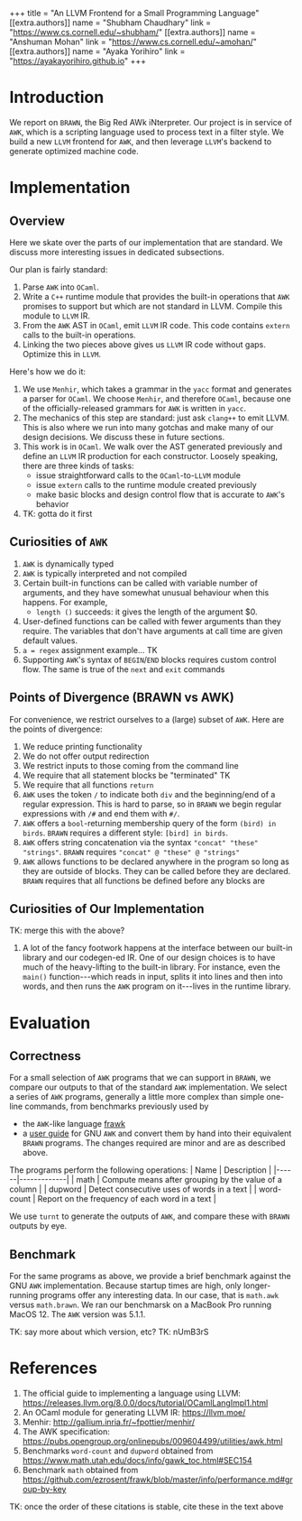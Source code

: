 +++
title = "An LLVM Frontend for a Small Programming Language"
[[extra.authors]]
name = "Shubham Chaudhary"
link = "https://www.cs.cornell.edu/~shubham/"
[[extra.authors]]
name = "Anshuman Mohan"
link = "https://www.cs.cornell.edu/~amohan/"
[[extra.authors]]
name = "Ayaka Yorihiro"
link = "https://ayakayorihiro.github.io"
+++

# Introduction

We report on `BRAWN`, the Big Red AWk iNterpreter. Our project is in service of `AWK`, which is a scripting language used to process text in a filter style. We build a new `LLVM` frontend for `AWK`, and then leverage `LLVM`'s backend to generate optimized machine code. 

# Implementation

## Overview
Here we skate over the parts of our implementation that are standard. We discuss more interesting issues in dedicated subsections.

Our plan is fairly standard:
1. Parse `AWK` into `OCaml`.
2. Write a `C++` runtime module that provides the built-in operations that `AWK` promises to support but which are not standard in LLVM. Compile this module to `LLVM` IR.
3. From the `AWK` AST in `OCaml`, emit `LLVM` IR code. This code contains `extern` calls to the built-in operations.
4. Linking the two pieces above gives us `LLVM` IR code without gaps. Optimize this in `LLVM`.

Here's how we do it:
1. We use `Menhir`, which takes a grammar in the `yacc` format and generates a parser for `OCaml`. We choose `Menhir`, and therefore `OCaml`, because one of the officially-released grammars for `AWK` is written in `yacc`.
2. The mechanics of this step are standard: just ask `clang++` to emit LLVM. This is also where we run into many gotchas and make many of our design decisions. We discuss these in future sections.
3. This work is in `OCaml`. We walk over the AST generated previously and define an `LLVM` IR production for each constructor. Loosely speaking, there are three kinds of tasks:
    * issue straightforward calls to the `OCaml`-to-`LLVM` module
    * issue `extern` calls to the runtime module created previously
    * make basic blocks and design control flow that is accurate to `AWK`'s behavior
4. TK: gotta do it first

## Curiosities of `AWK`
1. `AWK` is dynamically typed
2. `AWK` is typically interpreted and not compiled
3. Certain built-in functions can be called with variable number of arguments, and they have somewhat unusual behaviour when this happens. For example, 
    * `length ()` succeeds: it gives the length of the argument $0. 
4. User-defined functions can be called with fewer arguments than they require. The variables that don't have arguments at call time are given default values.
5. `a = regex` assignment example... TK
6. Supporting `AWK`'s syntax of `BEGIN`/`END` blocks requires custom control flow. The same is true of the `next` and `exit` commands

## Points of Divergence (BRAWN vs AWK)
For convenience, we restrict ourselves to a (large) subset of `AWK`. Here are the points of divergence:
1. We reduce printing functionality
2. We do not offer output redirection
3. We restrict inputs to those coming from the command line
4. We require that all statement blocks be "terminated" TK
5. We require that all functions `return`
6. `AWK` uses the token `/` to indicate both `div` and the beginning/end of a regular expression. This is hard to parse, so in `BRAWN` we begin regular expressions with `/#` and end them with `#/`.
7. `AWK` offers a `bool`-returning membership query of the form `(bird) in birds`. `BRAWN` requires a different style: `[bird] in birds`.
8. `AWK` offers string concatenation via the syntax `"concat" "these" "strings"`. `BRAWN` requires `"concat" @ "these" @ "strings"`
9. `AWK` allows functions to be declared anywhere in the program so long as they are outside of blocks. They can be called before they are declared. `BRAWN` requires that all functions be defined before any blocks are

## Curiosities of Our Implementation
TK: merge this with the above?
1. A lot of the fancy footwork happens at the interface between our built-in library and our codegen-ed IR. One of our design choices is to have much of the heavy-lifting to the built-in library. For instance, even the `main()` function---which reads in input, splits it into lines and then into words, and then runs the `AWK` program on it---lives in the runtime library. 


# Evaluation

## Correctness
For a small selection of `AWK` programs that we can support in `BRAWN`, we compare our outputs to that of the standard `AWK` implementation. We select a series of `AWK` programs, generally a little more complex than simple one-line commands, from benchmarks previously used by
* the `AWK`-like language [frawk](https://github.com/ezrosent/frawk)
* a [user guide](https://www.math.utah.edu/docs/info/gawk_toc.html) for GNU `AWK`
and convert them by hand into their equivalent `BRAWN` programs. The changes required are minor and are as described above. 

The programs perform the following operations:
| Name | Description |
|------|-------------|
| math | Compute means after grouping by the value of a column |
| dupword | Detect consecutive uses of words in a text |
| word-count | Report on the frequency of each word in a text |

We use `turnt` to generate the outputs of `AWK`, and compare these with `BRAWN` outputs by eye.

## Benchmark
For the same programs as above, we provide a brief benchmark against the GNU `AWK` implementation. Because startup times are high, only longer-running programs offer any interesting data. In our case, that is `math.awk` versus `math.brawn`. We ran our benchmarsk on a MacBook Pro running MacOS 12. The `AWK` version was 5.1.1.


TK: say more about which version, etc? 
TK: nUmB3rS

# References

1. The official guide to implementing a language using LLVM: https://releases.llvm.org/8.0.0/docs/tutorial/OCamlLangImpl1.html
2. An OCaml module for generating LLVM IR: https://llvm.moe/
3. Menhir: http://gallium.inria.fr/~fpottier/menhir/
4. The AWK specification: https://pubs.opengroup.org/onlinepubs/009604499/utilities/awk.html
5. Benchmarks `word-count` and `dupword` obtained from https://www.math.utah.edu/docs/info/gawk_toc.html#SEC154
6. Benchmark `math` obtained from https://github.com/ezrosent/frawk/blob/master/info/performance.md#group-by-key

TK: once the order of these citations is stable, cite these in the text above
